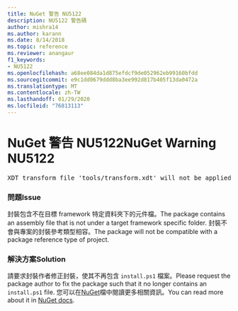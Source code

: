 ```yaml
---
title: NuGet 警告 NU5122
description: NU5122 警告碼
author: mishra14
ms.author: karann
ms.date: 8/14/2018
ms.topic: reference
ms.reviewer: anangaur
f1_keywords:
- NU5122
ms.openlocfilehash: a68ee084da1d875efdcf9de052962eb99160bfdd
ms.sourcegitcommit: e9c1dd0679ddd8ba3ee992d817b405f13da0472a
ms.translationtype: MT
ms.contentlocale: zh-TW
ms.lasthandoff: 01/29/2020
ms.locfileid: "76813113"
---
```

# <a name="nuget-warning-nu5122"></a><span data-ttu-id="af52a-103">NuGet 警告 NU5122</span><span class="sxs-lookup"><span data-stu-id="af52a-103">NuGet Warning NU5122</span></span>
<pre>XDT transform file 'tools/transform.xdt' will not be applied when the package is installed after the migration.</pre>

### <a name="issue"></a><span data-ttu-id="af52a-104">問題</span><span class="sxs-lookup"><span data-stu-id="af52a-104">Issue</span></span>

<span data-ttu-id="af52a-105">封裝包含不在目標 framework 特定資料夾下的元件檔。</span><span class="sxs-lookup"><span data-stu-id="af52a-105">The package contains an assembly file that is not under a target framework specific folder.</span></span> <span data-ttu-id="af52a-106">封裝不會與專案的封裝參考類型相容。</span><span class="sxs-lookup"><span data-stu-id="af52a-106">The package will not be compatible with a package reference type of project.</span></span>


### <a name="solution"></a><span data-ttu-id="af52a-107">解決方案</span><span class="sxs-lookup"><span data-stu-id="af52a-107">Solution</span></span>

<span data-ttu-id="af52a-108">請要求封裝作者修正封裝，使其不再包含 `install.ps1` 檔案。</span><span class="sxs-lookup"><span data-stu-id="af52a-108">Please request the package author to fix the package such that it no longer contains an `install.ps1` file.</span></span> <span data-ttu-id="af52a-109">您可以在[NuGet](../../consume-packages/migrate-packages-config-to-package-reference.md)檔中閱讀更多相關資訊。</span><span class="sxs-lookup"><span data-stu-id="af52a-109">You can read more about it in [NuGet docs](../../consume-packages/migrate-packages-config-to-package-reference.md).</span></span>
